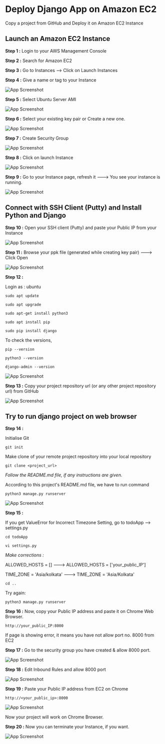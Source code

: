 
# Deploy Django App on Amazon EC2
Copy a project from GitHub and Deploy it on Amazon EC2 Instance

##  Launch an Amazon EC2 Instance

**Step 1 :** Login to your AWS Management Console

**Step 2 :** Search for Amazon EC2

**Step 3 :** Go to Instances --> Click on Launch Instances

**Step 4 :** Give a name or tag to your Instance


![App Screenshot](https://github.com/GIRISHBELANI/AWS-MiniProjects/blob/master/1.%20Deploy%20a%20django%20project%20on%20AWS%20EC2%20instance/01.%20Give%20a%20tag%20to%20your%20instance.jpg?raw=true)


**Step 5 :** Select Ubuntu Server AMI

![App Screenshot](https://github.com/GIRISHBELANI/AWS-MiniProjects/blob/master/1.%20Deploy%20a%20django%20project%20on%20AWS%20EC2%20instance/02.%20Select%20Ubuntu%20Server%20AMI.png?raw=true)


**Step 6 :** Select your existing key pair or Create a new one.

![App Screenshot](https://github.com/GIRISHBELANI/AWS-MiniProjects/blob/master/1.%20Deploy%20a%20django%20project%20on%20AWS%20EC2%20instance/03.%20Select%20your%20existing%20key%20or%20create%20new%20one.png?raw=true)


**Step 7 :** Create Security Group

![App Screenshot](https://github.com/GIRISHBELANI/AWS-MiniProjects/blob/master/1.%20Deploy%20a%20django%20project%20on%20AWS%20EC2%20instance/04.%20Create%20a%20security%20group.png?raw=true)

**Step 8 :** Click on launch Instance

![App Screenshot](https://github.com/GIRISHBELANI/AWS-MiniProjects/blob/master/1.%20Deploy%20a%20django%20project%20on%20AWS%20EC2%20instance/05.%20Click%20on%20Launch%20Instance.png?raw=true)

**Step 9 :** Go to your Instance page, refresh it  ---> You see your instance is running. 

![App Screenshot](https://github.com/GIRISHBELANI/AWS-MiniProjects/blob/master/1.%20Deploy%20a%20django%20project%20on%20AWS%20EC2%20instance/06.%20Refresh%20your%20Instance%20page%20and%20your%20instance%20is%20running%20.png?raw=true)

## Connect with SSH Client (Putty) and Install Python and Django

**Step 10 :** Open your SSH client (Putty) and paste your Public IP from your Instance

![App Screenshot](https://github.com/GIRISHBELANI/AWS-MiniProjects/blob/master/1.%20Deploy%20a%20django%20project%20on%20AWS%20EC2%20instance/07.%20Open%20Putty%20and%20paste%20your%20Public%20IP%20from%20Instance.png?raw=true)

**Step 11 :** Browse your ppk file (generated while creating key pair) ---> Click Open

![App Screenshot](https://github.com/GIRISHBELANI/AWS-MiniProjects/blob/master/1.%20Deploy%20a%20django%20project%20on%20AWS%20EC2%20instance/08.%20Browse%20your%20ppk%20file%20and%20Click%20Open.png?raw=true)


**Step 12 :** 

Login as : ubuntu 

```
sudo apt update 
```
```
sudo apt upgrade
```
```
sudo apt-get install python3
```
```
sudo apt install pip
```
```
sudo pip install django
```
To check the versions,
```
pip --version
```
```
python3 --version
```
```
django-admin --version
```

![App Screenshot](https://github.com/GIRISHBELANI/AWS-MiniProjects/blob/master/1.%20Deploy%20a%20django%20project%20on%20AWS%20EC2%20instance/09.%20Accept%20and%20Login%20as%20ubuntu.png?raw=true)

**Step 13 :** Copy your project repository url (or any other project repository url) from GitHub

![App Screenshot](https://github.com/GIRISHBELANI/AWS-MiniProjects/blob/master/1.%20Deploy%20a%20django%20project%20on%20AWS%20EC2%20instance/10.%20copy%20project%20url%20from%20github.png?raw=true)

## Try to run django project on web browser 

**Step 14 :** 

Initialise Git
```
git init
```
Make clone of your remote project repository into your local repository 
```
git clone <project_url>
```
*Follow the README.md file, if any instructions are given.*

According to this project's README.md file, we have to run command

```
python3 manage.py runserver
```


![App Screenshot](https://github.com/GIRISHBELANI/AWS-MiniProjects/blob/master/1.%20Deploy%20a%20django%20project%20on%20AWS%20EC2%20instance/11.%20If%20you%20will%20see%20error%20try%20to%20resolve%20that%20error.png?raw=true)

**Step 15 :**

If you get ValueError for Incorrect Timezone Setting, go to todoApp --> settings.py

```
cd todoApp
```
```
vi settings.py
```
*Make corrections :*

ALLOWED_HOSTS = []	        --->     ALLOWED_HOSTS = ['your_public_IP']

TIME_ZONE = 'Asia/kolkata'	--->     TIME_ZONE = 'Asia/Kolkata'


```
cd ..
```

Try again:
```
python3 manage.py runserver
```


**Step 16 :** 
Now, copy your Public IP address and paste it on Chrome Web Browser.
```
http://your_public_IP:8000
```
If page is showing error, it means you have not allow port no. 8000 from EC2

**Step 17 :** Go to the security group you have created & allow 8000 port.

![App Screenshot](https://github.com/GIRISHBELANI/AWS-MiniProjects/blob/master/1.%20Deploy%20a%20django%20project%20on%20AWS%20EC2%20instance/13.%20Goto%20the%20security%20group%20you%20have%20created%20&%20allow%208000%20port.png?raw=true)

**Step 18 :** 
Edit Inbound Rules and allow 8000 port


![App Screenshot](https://github.com/GIRISHBELANI/AWS-MiniProjects/blob/master/1.%20Deploy%20a%20django%20project%20on%20AWS%20EC2%20instance/14.%20Edit%20inbound%20Rules%20and%20allow%208000%20port.png?raw=true)


**Step 19 :**  Paste your Public IP address from EC2 on Chrome

```
http://<your_public_ip>:8000
```

![App Screenshot](https://github.com/GIRISHBELANI/AWS-MiniProjects/blob/master/1.%20Deploy%20a%20django%20project%20on%20AWS%20EC2%20instance/15.%20now%20your%20page%20is%20visible%20and%20you%20can%20use%20that%20app%20now.png?raw=true)

Now your project will work on Chrome Browser.


**Step 20 :** Now you can terminate your Instance, if you want.

![App Screenshot](https://github.com/GIRISHBELANI/AWS-MiniProjects/blob/master/1.%20Deploy%20a%20django%20project%20on%20AWS%20EC2%20instance/16.%20You%20can%20terminate%20EC2%20instance%20If%20you%20want.png?raw=true)
